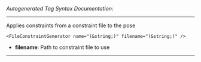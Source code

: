 _Autogenerated Tag Syntax Documentation:_

---
Applies constraints from a constraint file to the pose

```
<FileConstraintGenerator name="(&string;)" filename="(&string;)" />
```

-   **filename**: Path to constraint file to use

---
